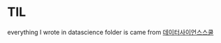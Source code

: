 # TIL

everything I wrote in datascience folder is came from [데이터사이언스스쿨](https://datascienceschool.net/)
